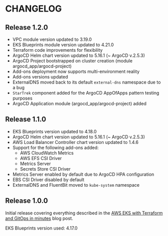 # CHANGELOG

## Release 1.2.0
* VPC module version updated to 3.19.0
* EKS Blueprints module version updated to 4.21.0
* Terraform code improvements for flexibility
* ArgoCD Helm chart version updated to 5.16.1 (~ ArgoCD v.2.5.3)
* ArgoCD Project bootstrapped on cluster creation (module argocd_app/argocd-project)
* Add-ons deployment now supports multi-environment reality
* Add-ons versions updated
* ExternalDNS moved back to its default `external-dns` namespace due to a bug
* `StarTrek` component added for the ArgoCD AppOfApps pattern testing purposes
* ArgoCD Application module (argocd_app/argocd-project) added

## Release 1.1.0
* EKS Blueprints version updated to 4.18.0
* ArgoCD Helm chart version updated to 5.16.1 (~ ArgoCD v.2.5.3)
* AWS Load Balancer Controller chart version updated to 1.4.6
* Support for the following add-ons added:
  * AWS CloudWatch Metrics
  * AWS EFS CSI Driver
  * Metrics Server
  * Secrets Store CSI Driver
* Metrics Server enabled by default due to ArgoCD HPA configuration
* EBS CSI Driver disabled by default
* ExternalDNS and FluentBit moved to `kube-system` namespace

## Release 1.0.0
Initial release covering everything described in the [AWS EKS with Terraform and GitOps in minutes](https://medium.com/@sebolabs/aws-eks-with-terraform-and-gitops-in-minutes-b3ca33171209) blog post.

EKS Blueprints version used: 4.17.0
